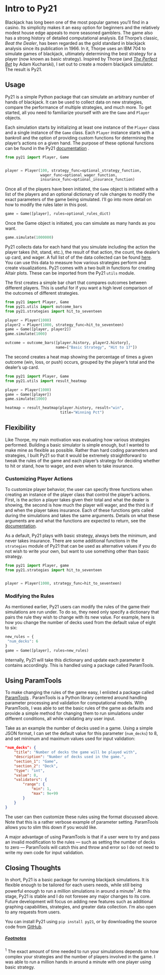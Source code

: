 # Intro to Py21
Blackjack has long been one of the most popular games you’ll find in a casino. Its simplicity makes it an easy option for beginners and the relatively modest house edge appeals to more seasoned gamblers. The game also has a strong history of detailed computational analysis. Ed Thorpe’s classic, _Beat the Dealer_, has been regarded as the gold standard in blackjack analysis since its publication in 1966. In it, Thorpe uses an IBM 704 to simulate games of blackjack, ultimately determining the best strategy for a player (now known as basic strategy). Inspired by Thorpe (and _[The Perfect Bet](https://www.basicbooks.com/titles/adam-kucharski/the-perfect-bet/9781541697232/)_ by Adam Kucharski), I set out to create a modern blackjack simulator. The result is Py21.

## Usage
Py21 is a simple Python package that can simulate an arbitrary number of hands of blackjack.  It can be used to collect data on new strategies, compare the performance of multiple strategies, and much more. To get started, all you need to familiarize yourself with are the `Game` and `Player` objects.

Each simulation starts by initializing at least one instance of the `Player` class and a single instance of the `Game` class. Each `Player` instance starts with a bankroll and the option of providing custom functions for determining the player’s actions on a given hand. The purpose of these optional functions can be found in the Py21  [documentation](https://github.com/andersonfrailey/blackjack/blob/master/docs/index.md) .

```python
from py21 import Player, Game


player = Player(100, strategy_func=optional_strategy_function,
                wager_func=optional_wager_function,
                insurance_func=optional_insurance_function)
```

Once all of the players have been initiated, the `Game` object is initiated with a list of the players and an optional dictionary of rule changes to modify the exact parameters of the game being simulated. I’ll go into more detail on how to modify the rules later in this post.

```python
game = Game([player], rules=optional_rules_dict)
```

Once the Game object is initiated, you can simulate as many hands as you want.

```python
game.simulate(1000000)
```

Py21 collects data for each hand that you simulate including the action the player takes (hit, stand, etc.), the result of that action, the count, the dealer’s up card, and wager. A full list of of the data collected can be found [here](https://github.com/andersonfrailey/blackjack/blob/master/docs/data.md). You can use this data to measure how various strategies perform and create visualizations. Py21 comes with a two built in functions for creating Altair plots. These can be imported from the Py21 `utils` module.

The first creates a simple bar chart that compares outcomes between different players. This is useful for if you want a high level comparison of the outcomes of different strategies.

```python
from py21 import Player, Game
from py21.utils import outcome_bars
from py21.strategies import hit_to_seventeen

player = Player(1000)
player2 = Player(1000, strategy_func=hit_to_seventeen)
game = Game([player, player2])
game.simulate(1000)

outcome = outcome_bars([player.history, player2.history],
                       name=["Basic Strategy", "Hit to 17"])
```
<div id="vis"></div>
<div id="vis2"></div>
<script type="text/javascript">
    var spec2 = {"config": {"view": {"width": 400, "height": 300}}, "data": {"name": "data-7a90f3f915121b64addabd343a801130"}, "mark": "bar", "encoding": {"color": {"type": "ordinal", "field": "game", "legend": null}, "column": {"type": "ordinal", "field": "result", "title": "Result"}, "tooltip": [{"type": "quantitative", "field": "pct", "title": "Pct"}], "x": {"type": "nominal", "axis": {"labelAngle": -45}, "field": "game", "sort": ["Win", "Loss", "Push"], "title": null}, "y": {"type": "quantitative", "field": "pct"}}, "width": 100, "$schema": "https://vega.github.io/schema/vega-lite/v2.6.0.json", "datasets": {"data-7a90f3f915121b64addabd343a801130": [{"game": "Basic Strategy", "order": 1, "pct": 0.427, "result": "Win"}, {"game": "Basic Strategy", "order": 2, "pct": 0.487, "result": "Loss"}, {"game": "Basic Strategy", "order": 3, "pct": 0.086, "result": "Push"}, {"game": "Hit to 17", "order": 1, "pct": 0.407, "result": "Win"}, {"game": "Hit to 17", "order": 2, "pct": 0.494, "result": "Loss"}, {"game": "Hit to 17", "order": 3, "pct": 0.098, "result": "Push"}]}};
    var embed_opt2 = {"mode": "vega-lite"};

    function showError(el, error){
        el.innerHTML = ('<div class="error">'
                        + '<p>JavaScript Error: ' + error.message + '</p>'
                        + "<p>This usually means there's a typo in your chart spec2ification. "
                        + "See the javascript console for the full traceback.</p>"
                        + '</div>');
        throw error;
    }
    const el2 = document.getElementById('vis2');
    vegaEmbed("#vis2", spec2, embed_opt2)
      .catch(error => showError(el, error));
  </script>

The second creates a heat map showing the percentage of times a given outcome (win, loss, or push) occurs, grouped by the player’s total and the dealer’s up card.

```python
from py21 import Player, Game
from py21.utils import result_heatmap

player = Player(1000)
game = Game([player])
game.simulate(1000)

heatmap = result_heatmap(player.history, result="win",
                         title="Winning Pct")
```
<div id="vis"></div>
<div id="vis1"></div>
<script type="text/javascript">
    var spec1 = {"config": {"view": {"width": 400, "height": 300}}, "data": {"name": "data-9b3cbbfa30ccaa81896c42e82468f24a"}, "mark": {"type": "rect", "binSpacing": 1}, "encoding": {"color": {"type": "quantitative", "field": "win", "legend": {"title": "Win Probability", "values": [0.2, 0.3, 0.4, 0.5, 0.6, 0.7, 0.8, 0.9, 1.0]}}, "tooltip": [{"type": "quantitative", "field": "dealer_up", "title": "Dealer Up Card"}, {"type": "quantitative", "field": "total", "title": "Player Total"}, {"type": "quantitative", "field": "win", "title": "Win Probability"}], "x": {"type": "ordinal", "axis": {"labelAngle": 0, "orient": "top"}, "field": "dealer_up", "title": "Dealer Up Card"}, "y": {"type": "ordinal", "field": "total", "sort": {"op": "mean", "order": "descending"}, "title": "Player Total"}}, "height": 500, "title": "Winning Pct", "width": 500, "$schema": "https://vega.github.io/schema/vega-lite/v2.6.0.json", "datasets": {"data-9b3cbbfa30ccaa81896c42e82468f24a": [{"total": 21, "dealer_up": 11, "win": 0.966, "loss": 0.0, "push": 0.034}, {"total": 21, "dealer_up": 10, "win": 0.978, "loss": 0.0, "push": 0.022}, {"total": 21, "dealer_up": 9, "win": 0.967, "loss": 0.0, "push": 0.033}, {"total": 21, "dealer_up": 8, "win": 0.957, "loss": 0.0, "push": 0.043}, {"total": 21, "dealer_up": 7, "win": 0.957, "loss": 0.0, "push": 0.043}, {"total": 21, "dealer_up": 6, "win": 0.968, "loss": 0.0, "push": 0.032}, {"total": 21, "dealer_up": 5, "win": 0.965, "loss": 0.0, "push": 0.035}, {"total": 21, "dealer_up": 4, "win": 0.964, "loss": 0.0, "push": 0.036}, {"total": 21, "dealer_up": 3, "win": 0.951, "loss": 0.0, "push": 0.049}, {"total": 21, "dealer_up": 2, "win": 0.95, "loss": 0.0, "push": 0.05}, {"total": 20, "dealer_up": 6, "win": 0.8, "loss": 0.097, "push": 0.103}, {"total": 20, "dealer_up": 2, "win": 0.753, "loss": 0.122, "push": 0.125}, {"total": 20, "dealer_up": 3, "win": 0.765, "loss": 0.114, "push": 0.121}, {"total": 20, "dealer_up": 4, "win": 0.773, "loss": 0.106, "push": 0.121}, {"total": 20, "dealer_up": 5, "win": 0.782, "loss": 0.108, "push": 0.11}, {"total": 20, "dealer_up": 10, "win": 0.59, "loss": 0.039, "push": 0.371}, {"total": 20, "dealer_up": 7, "win": 0.849, "loss": 0.07, "push": 0.081}, {"total": 20, "dealer_up": 8, "win": 0.861, "loss": 0.068, "push": 0.071}, {"total": 20, "dealer_up": 9, "win": 0.816, "loss": 0.058, "push": 0.126}, {"total": 20, "dealer_up": 11, "win": 0.794, "loss": 0.046, "push": 0.16}, {"total": 19, "dealer_up": 6, "win": 0.699, "loss": 0.197, "push": 0.105}, {"total": 19, "dealer_up": 2, "win": 0.637, "loss": 0.24, "push": 0.123}, {"total": 19, "dealer_up": 3, "win": 0.637, "loss": 0.242, "push": 0.122}, {"total": 19, "dealer_up": 4, "win": 0.661, "loss": 0.222, "push": 0.117}, {"total": 19, "dealer_up": 5, "win": 0.659, "loss": 0.22, "push": 0.121}, {"total": 19, "dealer_up": 7, "win": 0.768, "loss": 0.151, "push": 0.081}, {"total": 19, "dealer_up": 9, "win": 0.465, "loss": 0.179, "push": 0.355}, {"total": 19, "dealer_up": 10, "win": 0.475, "loss": 0.406, "push": 0.119}, {"total": 19, "dealer_up": 11, "win": 0.629, "loss": 0.211, "push": 0.16}, {"total": 19, "dealer_up": 8, "win": 0.728, "loss": 0.137, "push": 0.135}, {"total": 18, "dealer_up": 4, "win": 0.514, "loss": 0.359, "push": 0.127}, {"total": 18, "dealer_up": 6, "win": 0.592, "loss": 0.302, "push": 0.106}, {"total": 18, "dealer_up": 2, "win": 0.491, "loss": 0.366, "push": 0.143}, {"total": 18, "dealer_up": 3, "win": 0.513, "loss": 0.355, "push": 0.132}, {"total": 18, "dealer_up": 5, "win": 0.542, "loss": 0.343, "push": 0.115}, {"total": 18, "dealer_up": 7, "win": 0.638, "loss": 0.23, "push": 0.132}, {"total": 18, "dealer_up": 8, "win": 0.375, "loss": 0.267, "push": 0.358}, {"total": 18, "dealer_up": 9, "win": 0.346, "loss": 0.533, "push": 0.12}, {"total": 18, "dealer_up": 10, "win": 0.348, "loss": 0.532, "push": 0.12}, {"total": 18, "dealer_up": 11, "win": 0.463, "loss": 0.379, "push": 0.157}, {"total": 17, "dealer_up": 7, "win": 0.26, "loss": 0.368, "push": 0.372}, {"total": 17, "dealer_up": 3, "win": 0.365, "loss": 0.5, "push": 0.135}, {"total": 17, "dealer_up": 4, "win": 0.39, "loss": 0.47, "push": 0.14}, {"total": 17, "dealer_up": 5, "win": 0.422, "loss": 0.457, "push": 0.121}, {"total": 17, "dealer_up": 6, "win": 0.418, "loss": 0.416, "push": 0.166}, {"total": 17, "dealer_up": 2, "win": 0.356, "loss": 0.504, "push": 0.14}, {"total": 17, "dealer_up": 8, "win": 0.24, "loss": 0.63, "push": 0.131}, {"total": 17, "dealer_up": 9, "win": 0.228, "loss": 0.649, "push": 0.123}, {"total": 17, "dealer_up": 10, "win": 0.227, "loss": 0.65, "push": 0.122}, {"total": 17, "dealer_up": 11, "win": 0.307, "loss": 0.528, "push": 0.164}, {"total": 16, "dealer_up": 11, "win": 0.297, "loss": 0.703, "push": 0.0}, {"total": 16, "dealer_up": 10, "win": 0.208, "loss": 0.792, "push": 0.0}, {"total": 16, "dealer_up": 8, "win": 0.243, "loss": 0.757, "push": 0.0}, {"total": 16, "dealer_up": 7, "win": 0.241, "loss": 0.759, "push": 0.0}, {"total": 16, "dealer_up": 6, "win": 0.425, "loss": 0.575, "push": 0.0}, {"total": 16, "dealer_up": 5, "win": 0.425, "loss": 0.575, "push": 0.0}, {"total": 16, "dealer_up": 4, "win": 0.401, "loss": 0.599, "push": 0.0}, {"total": 16, "dealer_up": 3, "win": 0.38, "loss": 0.62, "push": 0.0}, {"total": 16, "dealer_up": 2, "win": 0.351, "loss": 0.649, "push": 0.0}, {"total": 16, "dealer_up": 9, "win": 0.22, "loss": 0.78, "push": 0.0}, {"total": 15, "dealer_up": 9, "win": 0.226, "loss": 0.774, "push": 0.0}, {"total": 15, "dealer_up": 6, "win": 0.424, "loss": 0.576, "push": 0.0}, {"total": 15, "dealer_up": 3, "win": 0.375, "loss": 0.625, "push": 0.0}, {"total": 15, "dealer_up": 4, "win": 0.396, "loss": 0.604, "push": 0.0}, {"total": 15, "dealer_up": 5, "win": 0.42, "loss": 0.58, "push": 0.0}, {"total": 15, "dealer_up": 11, "win": 0.283, "loss": 0.717, "push": 0.0}, {"total": 15, "dealer_up": 7, "win": 0.26, "loss": 0.74, "push": 0.0}, {"total": 15, "dealer_up": 8, "win": 0.262, "loss": 0.738, "push": 0.0}, {"total": 15, "dealer_up": 10, "win": 0.256, "loss": 0.744, "push": 0.0}, {"total": 15, "dealer_up": 2, "win": 0.352, "loss": 0.648, "push": 0.0}, {"total": 14, "dealer_up": 3, "win": 0.377, "loss": 0.623, "push": 0.0}, {"total": 14, "dealer_up": 4, "win": 0.39, "loss": 0.61, "push": 0.0}, {"total": 14, "dealer_up": 2, "win": 0.36, "loss": 0.64, "push": 0.0}, {"total": 14, "dealer_up": 7, "win": 0.246, "loss": 0.754, "push": 0.0}, {"total": 14, "dealer_up": 5, "win": 0.423, "loss": 0.577, "push": 0.0}, {"total": 14, "dealer_up": 6, "win": 0.426, "loss": 0.574, "push": 0.0}, {"total": 14, "dealer_up": 9, "win": 0.228, "loss": 0.772, "push": 0.0}, {"total": 14, "dealer_up": 10, "win": 0.239, "loss": 0.761, "push": 0.0}, {"total": 14, "dealer_up": 11, "win": 0.282, "loss": 0.718, "push": 0.0}, {"total": 14, "dealer_up": 8, "win": 0.27, "loss": 0.73, "push": 0.0}, {"total": 13, "dealer_up": 4, "win": 0.406, "loss": 0.594, "push": 0.0}, {"total": 13, "dealer_up": 6, "win": 0.424, "loss": 0.576, "push": 0.0}, {"total": 13, "dealer_up": 2, "win": 0.352, "loss": 0.648, "push": 0.0}, {"total": 13, "dealer_up": 3, "win": 0.374, "loss": 0.626, "push": 0.0}, {"total": 13, "dealer_up": 5, "win": 0.417, "loss": 0.583, "push": 0.0}, {"total": 13, "dealer_up": 7, "win": 0.263, "loss": 0.737, "push": 0.0}, {"total": 13, "dealer_up": 8, "win": 0.245, "loss": 0.755, "push": 0.0}, {"total": 13, "dealer_up": 9, "win": 0.211, "loss": 0.789, "push": 0.0}, {"total": 13, "dealer_up": 10, "win": 0.246, "loss": 0.754, "push": 0.0}, {"total": 13, "dealer_up": 11, "win": 0.299, "loss": 0.701, "push": 0.0}, {"total": 12, "dealer_up": 7, "win": 0.315, "loss": 0.685, "push": 0.0}, {"total": 12, "dealer_up": 3, "win": 0.396, "loss": 0.604, "push": 0.0}, {"total": 12, "dealer_up": 4, "win": 0.388, "loss": 0.612, "push": 0.0}, {"total": 12, "dealer_up": 5, "win": 0.423, "loss": 0.577, "push": 0.0}, {"total": 12, "dealer_up": 6, "win": 0.412, "loss": 0.588, "push": 0.0}, {"total": 12, "dealer_up": 2, "win": 0.332, "loss": 0.668, "push": 0.0}, {"total": 12, "dealer_up": 8, "win": 0.231, "loss": 0.769, "push": 0.0}, {"total": 12, "dealer_up": 9, "win": 0.221, "loss": 0.779, "push": 0.0}, {"total": 12, "dealer_up": 10, "win": 0.223, "loss": 0.777, "push": 0.0}, {"total": 12, "dealer_up": 11, "win": 0.327, "loss": 0.673, "push": 0.0}, {"total": 11, "dealer_up": 5, "win": 0.399, "loss": 0.601, "push": 0.0}, {"total": 11, "dealer_up": 4, "win": 0.4, "loss": 0.6, "push": 0.0}, {"total": 11, "dealer_up": 6, "win": 0.481, "loss": 0.519, "push": 0.0}, {"total": 11, "dealer_up": 3, "win": 0.373, "loss": 0.627, "push": 0.0}]}};
    var embed_opt1 = {"mode": "vega-lite"};

    function showError(el, error){
        el.innerHTML = ('<div class="error">'
                        + '<p>JavaScript Error: ' + error.message + '</p>'
                        + "<p>This usually means there's a typo in your chart spec1ification. "
                        + "See the javascript console for the full traceback.</p>"
                        + '</div>');
        throw error;
    }
    const el1 = document.getElementById('vis1');
    vegaEmbed("#vis1", spec1, embed_opt1)
      .catch(error => showError(el, error));
  </script>

## Flexibility
Like Thorpe, my main motivation was evaluating how various strategies performed. Building a basic simulator is simple enough, but I wanted to make mine as flexible as possible. Rather than hard coding parameters and strategies, I built Py21 so that it would be extremely straightforward to tweak the rules of the game and each player’s strategy for deciding whether to hit or stand, how to wager, and even when to take insurance.

### Customizing Player Actions

To customize player behavior, the user can specify three functions when creating an instance of the player class that control the player’s actions.  First, is the action a player takes given their total and what the dealer is showing, the second is how much the player will wager, and the third is if and when the player takes insurance. Each of these functions gets called during the simulations and takes the same arguments. Details on what these arguments are and what the functions are expected to return, see the [documentation](https://github.com/andersonfrailey/blackjack/blob/master/docs/index.md#creating-custom-functions).

As a default, Py21 plays with basic strategy, always bets the minimum, and never takes insurance. There are some additional functions in the `strategies` module of Py21 that can be used as alternative values if you do not wish to write your own, but want to use something other than basic strategy.

```python
from py21 import Player, game
from py21.strategies import hit_to_seventeen


player = Player(1000, strategy_func=hit_to_seventeen)
```

### Modifying the Rules

As mentioned earlier, Py21 users can modify the rules of the game their simulations are run under. To do so, they need only specify a dictionary that pairs the rule they wish to change with its new value. For example, here is how you change the number of decks used from the default value of eight to six:

```python
new_rules = {
 "num_decks": 6
}
game = Game([player], rules=new_rules)
```

Internally, Py21 will take this dictionary and update each parameter it contains accordingly. This is handled using a package called ParamTools.

## Using ParamTools
To make changing the rules of the game easy, I enlisted a package called  [ParamTools](https://paramtools.org/) . ParamTools is a Python library centered around handling parameter processing and validation for computational models. With ParamTools, I was able to set the basic rules of the game as defaults and provide a simple method for changing them to run simulations under different conditions, all while validating any user input.

Take as an example the number of decks used in a game. Using a simple JSON format, I can set the default value for this parameter (`num_decks`) to 8, and set minimum and maximum values used for input validation:

```json
"num_decks": {
    "title": "Number of decks the game will be played with",
    "description": "Number of decks used in the game.",
    "section_1": "Game",
    "section_2": "Deck",
    "type": "int",
    "value": 8,
    "validators": {
        "range": {
            "min": 1,
            "max": 9e+99
        }
    }
}
```

The user can then customize these rules using the format discussed above. Note that this is a rather verbose example of parameter setting. ParamTools allows you to slim this down if you would like.

A major advantage of using ParamTools is that if a user were to try and pass an invalid modification to the rules — such as setting the number of decks to zero — ParamTools will catch this and throw and error so I do not need to write my own code for input validation.

## Closing Thoughts
In short, Py21 is a basic package for running blackjack simulations. It is flexible enough to be tailored for each users needs, while still being powerful enough to run a million simulations in around a minute<sup>1</sup>. At this stage, Py21 is stable and I do not foresee any major changes to its core. Future development will focus on adding new features such as additional graphing capabilities, strategies, and greater data collection. I’m also open to any requests from users.

You can install Py21 using `pip install py21`, or by downloading the source code from [GitHub](https://github.com/andersonfrailey/blackjack).

##### <u>_Footnotes_</u>

<sup>1</sup> The exact amount of time needed to run your simulations depends on how complex your strategies and the number of players involved in the game.  I was able to run a million hands in around a minute with one player using basic strategy.

